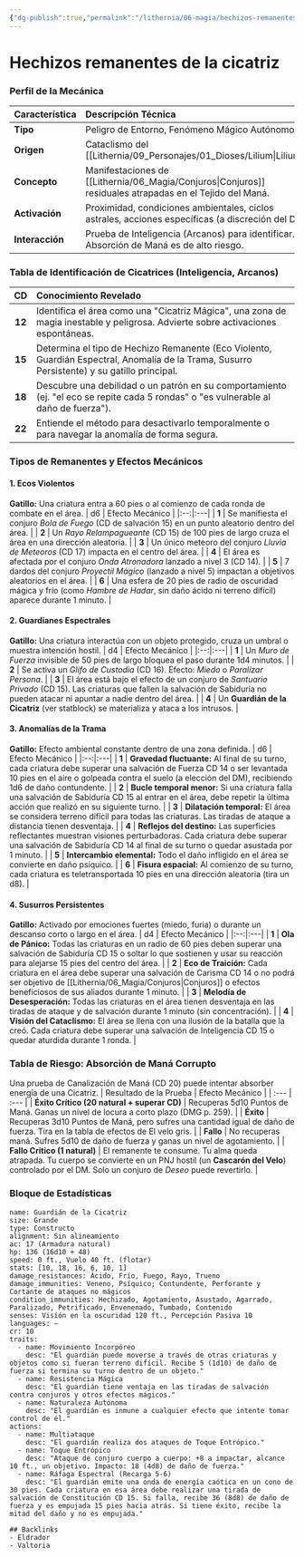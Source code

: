 ```yaml
---
{"dg-publish":true,"permalink":"/lithernia/06-magia/hechizos-remanentes-de-la-cicatriz/","title":"Hechizos remanentes de la cicatriz","tags":["lithernia","mecanica","magia","peligro","cataclismo-del-Lilium"]}
---
```


# Hechizos remanentes de la cicatriz

### Perfil de la Mecánica

| Característica | Descripción Técnica |
| :--- | :--- |
| **Tipo** | Peligro de Entorno, Fenómeno Mágico Autónomo. |
| **Origen** | Cataclismo del [[Lithernia/09_Personajes/01_Dioses/Lilium\|Lilium]]. |
| **Concepto** | Manifestaciones de [[Lithernia/06_Magia/Conjuros\|Conjuros]] residuales atrapadas en el Tejido del Maná. |
| **Activación** | Proximidad, condiciones ambientales, ciclos astrales, acciones específicas (a discreción del DM). |
| **Interacción** | Prueba de Inteligencia (Arcanos) para identificar. La Absorción de Maná es de alto riesgo. |

### Tabla de Identificación de Cicatrices (Inteligencia, Arcanos)

| CD | Conocimiento Revelado |
|:---:|:---|
| **12** | Identifica el área como una "Cicatriz Mágica", una zona de magia inestable y peligrosa. Advierte sobre activaciones espontáneas. |
| **15** | Determina el tipo de Hechizo Remanente (Eco Violento, Guardián Espectral, Anomalía de la Trama, Susurro Persistente) y su gatillo principal. |
| **18** | Descubre una debilidad o un patrón en su comportamiento (ej. "el eco se repite cada 5 rondas" o "es vulnerable al daño de fuerza"). |
| **22** | Entiende el método para desactivarlo temporalmente o para navegar la anomalía de forma segura. |

### Tipos de Remanentes y Efectos Mecánicos

#### 1. Ecos Violentos
**Gatillo:** Una criatura entra a 60 pies o al comienzo de cada ronda de combate en el área.
| d6 | Efecto Mecánico |
|:--:|:---|
| **1** | Se manifiesta el conjuro *Bola de Fuego* (CD de salvación 15) en un punto aleatorio dentro del área. |
| **2** | Un *Rayo Relampagueante* (CD 15) de 100 pies de largo cruza el área en una dirección aleatoria. |
| **3** | Un único meteoro del conjuro *Lluvia de Meteoros* (CD 17) impacta en el centro del área. |
| **4** | El área es afectada por el conjuro *Onda Atronadora* lanzado a nivel 3 (CD 14). |
| **5** | 7 dardos del conjuro *Proyectil Mágico* (lanzado a nivel 5) impactan a objetivos aleatorios en el área. |
| **6** | Una esfera de 20 pies de radio de oscuridad mágica y frío (como *Hambre de Hadar*, sin daño ácido ni terreno difícil) aparece durante 1 minuto. |

#### 2. Guardianes Espectrales
**Gatillo:** Una criatura interactúa con un objeto protegido, cruza un umbral o muestra intención hostil.
| d4 | Efecto Mecánico |
|:--:|:---|
| **1** | Un *Muro de Fuerza* invisible de 50 pies de largo bloquea el paso durante 1d4 minutos. |
| **2** | Se activa un *Glifo de Custodia* (CD 16). Efecto: *Miedo* o *Paralizar Persona*. |
| **3** | El área está bajo el efecto de un conjuro de *Santuario Privado* (CD 15). Las criaturas que fallen la salvación de Sabiduría no pueden atacar ni apuntar a nadie dentro del área. |
| **4** | Un **Guardián de la Cicatriz** (ver statblock) se materializa y ataca a los intrusos. |

#### 3. Anomalías de la Trama
**Gatillo:** Efecto ambiental constante dentro de una zona definida.
| d6 | Efecto Mecánico |
|:--:|:---|
| **1** | **Gravedad fluctuante:** Al final de su turno, cada criatura debe superar una salvación de Fuerza CD 14 o ser levantada 10 pies en el aire o golpeada contra el suelo (a elección del DM), recibiendo 1d6 de daño contundente. |
| **2** | **Bucle temporal menor:** Si una criatura falla una salvación de Sabiduría CD 15 al entrar en el área, debe repetir la última acción que realizó en su siguiente turno. |
| **3** | **Dilatación temporal:** El área se considera terreno difícil para todas las criaturas. Las tiradas de ataque a distancia tienen desventaja. |
| **4** | **Reflejos del destino:** Las superficies reflectantes muestran visiones perturbadoras. Cada criatura debe superar una salvación de Sabiduría CD 14 al final de su turno o quedar asustada por 1 minuto. |
| **5** | **Intercambio elemental:** Todo el daño infligido en el área se convierte en daño psíquico. |
| **6** | **Fisura espacial:** Al comienzo de su turno, cada criatura es teletransportada 10 pies en una dirección aleatoria (tira un d8). |

#### 4. Susurros Persistentes
**Gatillo:** Activado por emociones fuertes (miedo, furia) o durante un descanso corto o largo en el área.
| d4 | Efecto Mecánico |
|:--:|:---|
| **1** | **Ola de Pánico:** Todas las criaturas en un radio de 60 pies deben superar una salvación de Sabiduría CD 15 o soltar lo que sostienen y usar su reacción para alejarse 15 pies del centro del área. |
| **2** | **Eco de Traición:** Cada criatura en el área debe superar una salvación de Carisma CD 14 o no podrá ser objetivo de [[Lithernia/06_Magia/Conjuros\|Conjuros]] o efectos beneficiosos de sus aliados durante 1 minuto. |
| **3** | **Melodía de Desesperación:** Todas las criaturas en el área tienen desventaja en las tiradas de ataque y de salvación durante 1 minuto (sin concentración). |
| **4** | **Visión del Cataclismo:** El área se llena con una ilusión de la batalla que la creó. Cada criatura debe superar una salvación de Inteligencia CD 15 o quedar aturdida durante 1 ronda. |

### Tabla de Riesgo: Absorción de Maná Corrupto

Una prueba de Canalización de Maná (CD 20) puede intentar absorber energía de una Cicatriz.
| Resultado de la Prueba | Efecto Mecánico |
| :--- | :--- |
| **Éxito Crítico (20 natural + superar CD)** | Recuperas 5d10 Puntos de Maná. Ganas un nivel de locura a corto plazo (DMG p. 259). |
| **Éxito** | Recuperas 3d10 Puntos de Maná, pero sufres una cantidad igual de daño de fuerza. Tira en la tabla de efectos de El velo gris. |
| **Fallo** | No recuperas maná. Sufres 5d10 de daño de fuerza y ganas un nivel de agotamiento. |
| **Fallo Crítico (1 natural)** | El remanente te consume. Tu alma queda atrapada. Tu cuerpo se convierte en un PNJ hostil (un **Cascarón del Velo**) controlado por el DM. Solo un conjuro de *Deseo* puede revertirlo. |

### Bloque de Estadísticas

```statblock
name: Guardián de la Cicatriz
size: Grande
type: Constructo
alignment: Sin alineamiento
ac: 17 (Armadura natural)
hp: 136 (16d10 + 48)
speed: 0 ft., Vuelo 40 ft. (flotar)
stats: [10, 18, 16, 6, 10, 1]
damage_resistances: Ácido, Frío, Fuego, Rayo, Trueno
damage_immunities: Veneno, Psíquico; Contundente, Perforante y Cortante de ataques no mágicos
condition_immunities: Hechizado, Agotamiento, Asustado, Agarrado, Paralizado, Petrificado, Envenenado, Tumbado, Contenido
senses: Visión en la oscuridad 120 ft., Percepción Pasiva 10
languages: —
cr: 10
traits:
  - name: Movimiento Incorpóreo
    desc: "El guardián puede moverse a través de otras criaturas y objetos como si fueran terreno difícil. Recibe 5 (1d10) de daño de fuerza si termina su turno dentro de un objeto."
  - name: Resistencia Mágica
    desc: "El guardián tiene ventaja en las tiradas de salvación contra conjuros y otros efectos mágicos."
  - name: Naturaleza Autónoma
    desc: "El guardián es inmune a cualquier efecto que intente tomar control de él."
actions:
  - name: Multiataque
    desc: "El guardián realiza dos ataques de Toque Entrópico."
  - name: Toque Entrópico
    desc: "Ataque de conjuro cuerpo a cuerpo: +8 a impactar, alcance 10 ft., un objetivo. Impacto: 18 (4d8) de daño de fuerza."
  - name: Ráfaga Espectral (Recarga 5-6)
    desc: "El guardián emite una onda de energía caótica en un cono de 30 pies. Cada criatura en esa área debe realizar una tirada de salvación de Constitución CD 15. Si falla, recibe 36 (8d8) de daño de fuerza y es empujada 15 pies hacia atrás. Si tiene éxito, recibe la mitad del daño y no es empujada."

## Backlinks
- Eldrador
- Valtoria